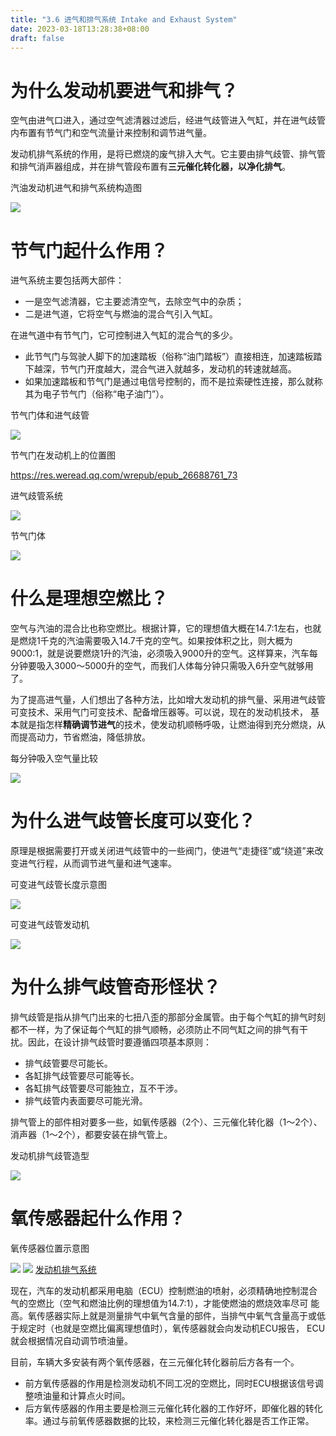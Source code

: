 ```yaml
---
title: "3.6 进气和排气系统 Intake and Exhaust System"
date: 2023-03-18T13:28:38+08:00
draft: false
---
```


# 为什么发动机要进气和排气？

空气由进气口进入，通过空气滤清器过滤后，经进气歧管进入气缸，并在进气歧管内布置有节气门和空气流量计来控制和调节进气量。

发动机排气系统的作用，是将已燃烧的废气排入大气。它主要由排气歧管、排气管和排气消声器组成，并在排气管段布置有**三元催化转化器，以净化排气**。

汽油发动机进气和排气系统构造图

![](https://res.weread.qq.com/wrepub/epub_26688761_71)

# 节气门起什么作用？

进气系统主要包括两大部件：

- 一是空气滤清器，它主要滤清空气，去除空气中的杂质；
- 二是进气道，它将空气与燃油的混合气引入气缸。

在进气道中有节气门，它可控制进入气缸的混合气的多少。

- 此节气门与驾驶人脚下的加速踏板（俗称“油门踏板”）直接相连，加速踏板踏下越深，节气门开度越大，混合气进入就越多，发动机的转速就越高。
- 如果加速踏板和节气门是通过电信号控制的，而不是拉索硬性连接，那么就称其为电子节气门（俗称“电子油门”）。

节气门体和进气歧管

![](https://res.weread.qq.com/wrepub/epub_26688761_72)

节气门在发动机上的位置图

https://res.weread.qq.com/wrepub/epub_26688761_73

进气歧管系统

![](https://res.weread.qq.com/wrepub/epub_26688761_74)

节气门体

![](https://res.weread.qq.com/wrepub/epub_26688761_75)

# 什么是理想空燃比？

空气与汽油的混合比也称空燃比。根据计算，它的理想值大概在14.7∶1左右，也就是燃烧1千克的汽油需要吸入14.7千克的空气。如果按体积之比，则大概为
9000∶1，就是说要燃烧1升的汽油，必须吸入9000升的空气。这样算来，汽车每分钟要吸入3000～5000升的空气，而我们人体每分钟只需吸入6升空气就够用
了。

为了提高进气量，人们想出了各种方法，比如增大发动机的排气量、采用进气歧管可变技术、采用气门可变技术、配备增压器等。可以说，现在的发动机技术，
基本就是指怎样**精确调节进气**的技术，使发动机顺畅呼吸，让燃油得到充分燃烧，从而提高动力，节省燃油，降低排放。

每分钟吸入空气量比较

![](https://res.weread.qq.com/wrepub/epub_26688761_76)

# 为什么进气歧管长度可以变化？

原理是根据需要打开或关闭进气歧管中的一些阀门，使进气“走捷径”或“绕道”来改变进气行程，从而调节进气量和进气速率。

可变进气歧管长度示意图

![](https://res.weread.qq.com/wrepub/epub_26688761_77)

可变进气歧管发动机

![](https://res.weread.qq.com/wrepub/epub_26688761_78)

# 为什么排气歧管奇形怪状？

排气歧管是指从排气门出来的七扭八歪的那部分金属管。由于每个气缸的排气时刻都不一样，为了保证每个气缸的排气顺畅，必须防止不同气缸之间的排气有干
扰。因此，在设计排气歧管时要遵循四项基本原则：

- 排气歧管要尽可能长。
- 各缸排气歧管要尽可能等长。
- 各缸排气歧管要尽可能独立，互不干涉。
- 排气歧管内表面要尽可能光滑。

排气管上的部件相对要多一些，如氧传感器（2个）、三元催化转化器（1～2个）、消声器（1～2个），都要安装在排气管上。

发动机排气歧管造型

![](https://res.weread.qq.com/wrepub/epub_26688761_79)

# 氧传感器起什么作用？

氧传感器位置示意图

![](https://res.weread.qq.com/wrepub/epub_26688761_80)
![](https://res.weread.qq.com/wrepub/epub_26688761_81)
[发动机排气系统](http://v.youku.com/v_show/id_XMTQ4MjU1NTc3Mg==.html?from=s1.8-1-1.2)

现在，汽车的发动机都采用电脑（ECU）控制燃油的喷射，必须精确地控制混合气的空燃比（空气和燃油比例的理想值为14.7∶1），才能使燃油的燃烧效率尽可
能高。氧传感器实际上就是测量排气中氧气含量的部件，当排气中氧气含量高于或低于规定时（也就是空燃比偏离理想值时），氧传感器就会向发动机ECU报告，
ECU就会根据情况自动调节喷油量。

目前，车辆大多安装有两个氧传感器，在三元催化转化器前后方各有一个。

- 前方氧传感器的作用是检测发动机不同工况的空燃比，同时ECU根据该信号调整喷油量和计算点火时间。
- 后方氧传感器的作用主要是检测三元催化转化器的工作好坏，即催化器的转化率。通过与前氧传感器数据的比较，来检测三元催化转化器是否工作正常。
